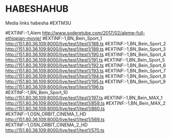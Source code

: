 # HABESHAHUB
Media links habesha
#EXTM3U

#EXTINF:-1,Alem
http://www.soderetube.com/2017/02/aleme-full-ethiopian-movie/
#EXTINF:-1,BN_Bein_Sport_1
http://151.80.36.109:8000/live/test1/test1/188.ts
#EXTINF:-1,BN_Bein_Sport_2
http://151.80.36.109:8000/live/test1/test1/189.ts
#EXTINF:-1,BN_Bein_Sport_3
http://151.80.36.109:8000/live/test1/test1/190.ts
#EXTINF:-1,BN_Bein_Sport_4
http://151.80.36.109:8000/live/test1/test1/191.ts
#EXTINF:-1,BN_Bein_Sport_5
http://151.80.36.109:8000/live/test1/test1/192.ts
#EXTINF:-1,BN_Bein_Sport_6
http://151.80.36.109:8000/live/test1/test1/193.ts
#EXTINF:-1,BN_Bein_Sport_7
http://151.80.36.109:8000/live/test1/test1/194.ts
#EXTINF:-1,BN_Bein_Sport_8
http://151.80.36.109:8000/live/test1/test1/195.ts
#EXTINF:-1,BN_Bein_Sport_9
http://151.80.36.109:8000/live/test1/test1/196.ts
#EXTINF:-1,BN_Bein_Sport_10
http://151.80.36.109:8000/live/test1/test1/197.ts
#EXTINF:-1,BN_Bein_MAX_1
http://151.80.36.109:8000/live/test1/test1/859.ts
#EXTINF:-1,BN_Bein_MAX_2
http://151.80.36.109:8000/live/test1/test1/860.ts
#EXTINF:-1,OSN_ORBIT_CINEMA_1_HD
http://151.80.36.109:8000/live/test1/test1/569.ts
#EXTINF:-1,OSN_ORBIT_CINEMA_2_HD
http://151.80.36.109:8000/live/test1/test1/570.ts
